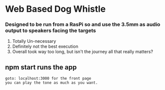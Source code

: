 # Web Based Dog Whistle

### Designed to be run from a RasPi so and use the 3.5mm as audio output to speakers facing the targets


1. Totally Un-necessary
2. Definitely not the best execution
3. Overall took way too long, but isn't the journey all that really matters?

## npm start runs the app
    goto: localhost:3000 for the front page
    you can play the tone as much as you want. 
